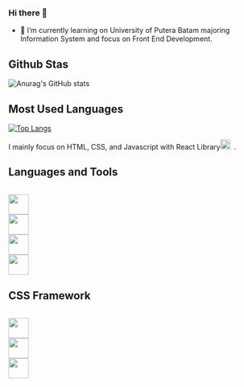 ### Hi there 👋

- 🌱 I’m currently learning on University of Putera Batam majoring Information System and focus on Front End Development.

## Github Stas
![Anurag's GitHub stats](https://github-readme-stats.vercel.app/api?username=joshleez&show_icons=true&theme=tokyonight&count_private=true)

## Most Used Languages
[![Top Langs](https://github-readme-stats.vercel.app/api/top-langs/?username=joshleez&theme=tokyonight)](https://github.com/joshleez/github-readme-stats)
<div>
I mainly focus on HTML, CSS, and Javascript with React Library<code><img height="20" src="https://seeklogo.com/images/R/react-logo-7B3CE81517-seeklogo.com.png"> </code>.
</div>

## Languages and Tools
<div>
<code>
<img height="40" src="https://seeklogo.com/images/J/javascript-logo-8892AEFCAC-seeklogo.com.png">
<img height="40" src="https://seeklogo.com/images/H/html5-logo-EF92D240D7-seeklogo.com.png">
<img height="40" src="https://seeklogo.com/images/C/css3-logo-8724075274-seeklogo.com.png">
<img height="40" src="https://seeklogo.com/images/R/react-logo-7B3CE81517-seeklogo.com.png">
</code>
</div>

## CSS Framework
<div>
<code>
<img height="40" src="https://seeklogo.com/images/B/bootstrap-logo-3C30FB2A16-seeklogo.com.png">
<img height="40" src="https://seeklogo.com/images/T/tailwind-css-logo-5AD4175897-seeklogo.com.png">
<img height="40" src="https://seeklogo.com/images/M/material-ui-logo-5BDCB9BA8F-seeklogo.com.png">
</code>
</div>
